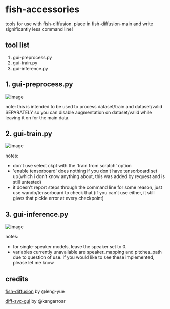 # fish-accessories
tools for use with fish-diffusion. place in fish-diffusion-main and write significantly less command line!


## tool list
1. gui-preprocess.py
2. gui-train.py
3. gui-inference.py

## 1. gui-preprocess.py
![image](https://user-images.githubusercontent.com/99069711/226149835-1dccd68a-c01e-4a1d-818f-5545c4c79ed9.png)

note: this is intended to be used to process dataset/train and dataset/valid SEPARATELY so you can disable augmentation on dataset/valid while leaving it on for the main data. 
## 2. gui-train.py
![image](https://user-images.githubusercontent.com/99069711/226150149-ce471813-a9e3-4e5c-a4e8-2282c8425c58.png)

notes: 
  - don't use select ckpt with the 'train from scratch' option
  - 'enable tensorboard' does nothing if you don't have tensorboard set up(which i don't know anything about, this was added by request and is still untested)
  - it doesn't report steps through the command line for some reason, just use wandb/tensorboard to check that (if you can't use either, it still gives that pickle error at every checkpoint)

## 3. gui-inference.py
![image](https://user-images.githubusercontent.com/99069711/234364136-478334a1-75c6-4b43-83d0-5de3ed14bb15.PNG)

notes:
  - for single-speaker models, leave the speaker set to 0.
  - variables currently unavailable are speaker_mapping and pitches_path due to question of use. if you would like to see these implemented, please let me know
## credits
[fish-diffusion](https://github.com/fishaudio/fish-diffusion) by @leng-yue

[diff-svc-gui](https://github.com/Kangarroar/diff-svc-GUI) by @kangarroar
